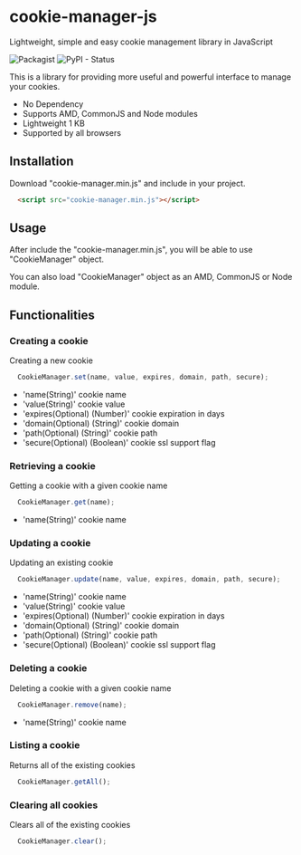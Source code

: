 # cookie-manager-js
Lightweight, simple and easy cookie management library in JavaScript


![Packagist](https://img.shields.io/packagist/l/doctrine/orm.svg) 
![PyPI - Status](https://img.shields.io/pypi/status/Django.svg)

This is a library for providing more useful and powerful interface to manage your cookies.
- No Dependency
- Supports AMD, CommonJS and Node modules
- Lightweight 1 KB
- Supported by all browsers

## Installation
Download "cookie-manager.min.js" and include in your project.

```html
  <script src="cookie-manager.min.js"></script>
```


## Usage
After include the "cookie-manager.min.js", you will be able to use "CookieManager" object.

You can also load "CookieManager" object as an AMD, CommonJS or Node module.


## Functionalities

### Creating a cookie

Creating a new cookie

```js
  CookieManager.set(name, value, expires, domain, path, secure);
```

- 'name(String)' cookie name
- 'value(String)' cookie value
- 'expires(Optional) (Number)' cookie expiration in days
- 'domain(Optional) (String)' cookie domain
- 'path(Optional) (String)' cookie path
- 'secure(Optional) (Boolean)' cookie ssl support flag

### Retrieving a cookie

Getting a cookie with a given cookie name

```js
  CookieManager.get(name);
```

- 'name(String)' cookie name

### Updating a cookie

Updating an existing cookie

```js
  CookieManager.update(name, value, expires, domain, path, secure);
```

- 'name(String)' cookie name
- 'value(String)' cookie value
- 'expires(Optional) (Number)' cookie expiration in days
- 'domain(Optional) (String)' cookie domain
- 'path(Optional) (String)' cookie path
- 'secure(Optional) (Boolean)' cookie ssl support flag

### Deleting a cookie

Deleting a cookie with a given cookie name


```js
  CookieManager.remove(name);
```

- 'name(String)' cookie name

### Listing a cookie

Returns all of the existing cookies

```js
  CookieManager.getAll();
```

### Clearing all cookies

Clears all of the existing cookies

```js
  CookieManager.clear();
```
